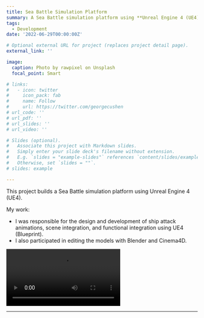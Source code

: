 ```yaml
---
title: Sea Battle Simulation Platform
summary: A Sea Battle simulation platform using **Unreal Engine 4 (UE4)**.
tags:
  - Development
date: '2022-06-29T00:00:00Z'

# Optional external URL for project (replaces project detail page).
external_link: ''

image:
  caption: Photo by rawpixel on Unsplash
  focal_point: Smart

# links:
#   - icon: twitter
#     icon_pack: fab
#     name: Follow
#     url: https://twitter.com/georgecushen
# url_code: ''
# url_pdf: ''
# url_slides: ''
# url_video: ''

# Slides (optional).
#   Associate this project with Markdown slides.
#   Simply enter your slide deck's filename without extension.
#   E.g. `slides = "example-slides"` references `content/slides/example-slides.md`.
#   Otherwise, set `slides = ""`.
# slides: example

---
```


This project builds a Sea Battle simulation platform using Unreal Engine 4 (UE4).

My work:
- I was responsible for the design and development of ship attack animations, scene integration, and functional integration using UE4 (Blueprint). 
- I also participated in editing the models with Blender and Cinema4D.

<video src="UE4.mp4" controls title="!\[Alt text\](UI/Dark.png) !\[Alt text\](UI/Light.png)"></video>

---

